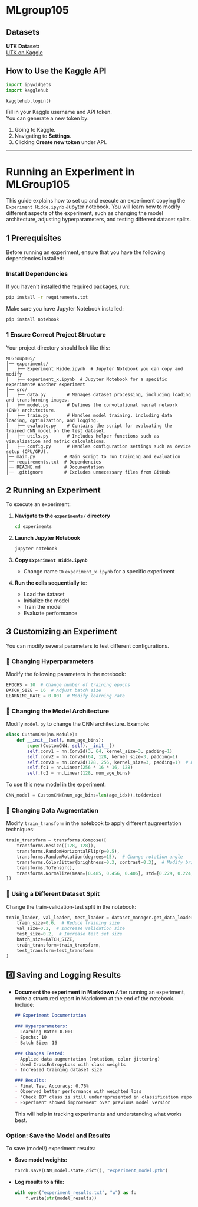 # MLgroup105

## Datasets

<!-- **FairFace Dataset:**   -->
<!-- [FairFace on Hugging Face](https://huggingface.co/datasets/HuggingFaceM4/FairFace)   -->

**UTK Dataset:**  
[UTK on Kaggle](https://www.kaggle.com/datasets/roshan81/ageutk)  

## How to Use the Kaggle API
```python
import ipywidgets
import kagglehub

kagglehub.login()
```

Fill in your Kaggle username and API token.  
You can generate a new token by:

1. Going to Kaggle.
2. Navigating to **Settings**.
3. Clicking **Create new token** under API.

---

# Running an Experiment in MLGroup105

This guide explains how to set up and execute an experiment copying the `Experiment Hidde.ipynb` Jupyter notebook. You will learn how to modify different aspects of the experiment, such as changing the model architecture, adjusting hyperparameters, and testing different dataset splits.

## 1️ Prerequisites
Before running an experiment, ensure that you have the following dependencies installed:

### **Install Dependencies**
If you haven't installed the required packages, run:
```bash
pip install -r requirements.txt
```

Make sure you have Jupyter Notebook installed:
```bash
pip install notebook
```

### 1 **Ensure Correct Project Structure**
Your project directory should look like this:

```
MLGroup105/
│── experiments/
│   ├── Experiment Hidde.ipynb  # Jupyter Notebook you can copy and modify
│   ├── experiment_x.ipynb  # Jupyter Notebook for a specific experiment# Another experiment
│── src/
│   ├── data.py        # Manages dataset processing, including loading and transforming images.
│   ├── model.py       # Defines the convolutional neural network (CNN) architecture.
│   ├── train.py       # Handles model training, including data loading, optimization, and logging.
│   ├── evaluate.py    # Contains the script for evaluating the trained CNN model on the test dataset.
│   ├── utils.py       # Includes helper functions such as visualization and metric calculations.
│   ├── config.py      # Handles configuration settings such as device setup (CPU/GPU).
│── main.py           # Main script to run training and evaluation
│── requirements.txt  # Dependencies
│── README.md         # Documentation
│── .gitignore        # Excludes unnecessary files from GitHub
```


## 2️ Running an Experiment
To execute an experiment:

1. **Navigate to the `experiments/` directory**
   ```bash
   cd experiments
   ```

2. **Launch Jupyter Notebook**
   ```bash
   jupyter notebook
   ```

3. **Copy `Experiment Hidde.ipynb`**
   - Change name to `experiment_x.ipynb` for a specific experiment 

4. **Run the cells sequentially** to:
   - Load the dataset
   - Initialize the model
   - Train the model
   - Evaluate performance

## 3️ Customizing an Experiment
You can modify several parameters to test different configurations.

### **🔹 Changing Hyperparameters**
Modify the following parameters in the notebook:
```python
EPOCHS = 10  # Change number of training epochs
BATCH_SIZE = 16  # Adjust batch size
LEARNING_RATE = 0.001  # Modify learning rate
```

### **🔹 Changing the Model Architecture**
Modify `model.py` to change the CNN architecture. Example:
```python
class CustomCNN(nn.Module):
    def __init__(self, num_age_bins):
        super(CustomCNN, self).__init__()
        self.conv1 = nn.Conv2d(3, 64, kernel_size=3, padding=1)
        self.conv2 = nn.Conv2d(64, 128, kernel_size=3, padding=1)
        self.conv3 = nn.Conv2d(128, 256, kernel_size=3, padding=1)  # New Layer
        self.fc1 = nn.Linear(256 * 16 * 16, 128)
        self.fc2 = nn.Linear(128, num_age_bins)
```
To use this new model in the experiment:
```python
CNN_model = CustomCNN(num_age_bins=len(age_idx)).to(device)
```

### **🔹 Changing Data Augmentation**
Modify `train_transform` in the notebook to apply different augmentation techniques:
```python
train_transform = transforms.Compose([
    transforms.Resize((128, 128)),
    transforms.RandomHorizontalFlip(p=0.5),
    transforms.RandomRotation(degrees=15),  # Change rotation angle
    transforms.ColorJitter(brightness=0.3, contrast=0.3),  # Modify brightness & contrast
    transforms.ToTensor(),
    transforms.Normalize(mean=[0.485, 0.456, 0.406], std=[0.229, 0.224, 0.225])
])
```

### **🔹 Using a Different Dataset Split**
Change the train-validation-test split in the notebook:
```python
train_loader, val_loader, test_loader = dataset_manager.get_data_loaders(
    train_size=0.6,  # Reduce training size
    val_size=0.2,  # Increase validation size
    test_size=0.2,  # Increase test set size
    batch_size=BATCH_SIZE,
    train_transform=train_transform,
    test_transform=test_transform
)
```

## 4️⃣ Saving and Logging Results
- **Document the experiment in Markdown**
  After running an experiment, write a structured report in Markdown at the end of the notebook. Include:
  ```markdown
  ## Experiment Documentation
  
  ### Hyperparameters:
  - Learning Rate: 0.001
  - Epochs: 10
  - Batch Size: 16
  
  ### Changes Tested:
  - Applied data augmentation (rotation, color jittering)
  - Used CrossEntropyLoss with class weights
  - Increased training dataset size
  
  ### Results:
  - Final Test Accuracy: 0.76%
  - Observed better performance with weighted loss
  - "Check ID" class is still underrepresented in classification report
  - Experiment showed improvement over previous model version
  ```
  
  This will help in tracking experiments and understanding what works best.


### Option: Save the Model and Results
To save (model/) experiment results:
- **Save model weights:**
  ```python
  torch.save(CNN_model.state_dict(), "experiment_model.pth")
  ```
- **Log results to a file:**
  ```python
  with open("experiment_results.txt", "w") as f:
      f.write(str(model_results))
  ```





